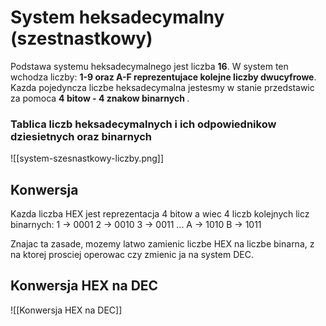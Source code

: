 # System heksadecymalny (szestnastkowy)

Podstawa systemu heksadecymalnego jest liczba <b>16</b>.
W system ten wchodza liczby: <b>1-9 oraz A-F reprezentujace kolejne liczby dwucyfrowe</b>.
Kazda pojedyncza liczbe heksadecymalna jestesmy w stanie przedstawic za pomoca <b> 4 bitow - 4 znakow binarnych </b>.

### Tablica liczb heksadecymalnych i ich odpowiednikow dziesietnych oraz binarnych
![[system-szesnastkowy-liczby.png]]

## Konwersja
Kazda liczba HEX jest reprezentacja 4 bitow a wiec 4 liczb kolejnych licz binarnych:
1 -> 0001
2 -> 0010
3 -> 0011
...
A -> 1010
B -> 1011

Znajac ta zasade, mozemy latwo zamienic liczbe HEX na liczbe binarna, z na ktorej prosciej operowac czy zmienic ja na system DEC.

## Konwersja HEX na DEC 
![[Konwersja HEX na DEC]]